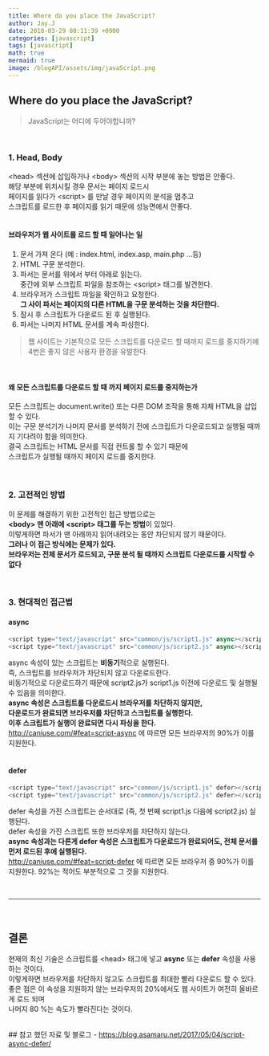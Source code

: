 ```yaml
---
title: Where do you place the JavaScript?
author: Jay.J
date: 2018-03-29 08:11:39 +0900
categories: [javascript]
tags: [javascript]
math: true
mermaid: true
image: /blogAPI/assets/img/javaScript.png
---
```


## Where do you place the JavaScript?
> JavaScript는 어디에 두어야합니까?

<br>

### 1. Head, Body
\<head\> 섹션에 삽입하거나 \<body\> 섹션의 시작 부분에 놓는 방법은 안좋다.  
해당 부분에 위치시킬 경우 문서는 페이지 로드시  
페이지를 읽다가 \<script\> 를 만날 경우 페이지의 분석을 멈추고  
스크립트를 로드한 후 페이지를 읽기 때문에 성능면에서 안좋다.  
<br>

#### 브라우저가 웹 사이트를 로드 할 때 일어나는 일
1. 문서 가져 온다 (예 : index.html, index.asp, main.php ...등)
2. HTML 구문 분석한다.
3. 파서는 문서를 위에서 부터 아래로 읽는다.  
    중간에 외부 스크립트 파일을 참조하는 \<script\> 태그를 발견한다.
4. 브라우저가 스크립트 파일을 확인하고 요청한다.  
    <b>그 사이 파서는 페이지의 다른 HTML을 구문 분석하는 것을 차단한다.</b>
5. 잠시 후 스크립트가 다운로드 된 후 실행된다.
6. 파서는 나머지 HTML 문서를 계속 파싱한다.
  
> 웹 사이트는 기본적으로 모든 스크립트를 다운로드 할 때까지 로드를 중지하기에  
> 4번은 좋지 않은 사용자 환경을 유발한다.

<br>

#### 왜 모든 스크립트를 다운로드 할 때 까지 페이지 로드를 중지하는가  

모든 스크립트는 document.write() 또는 다른 DOM 조작을 통해 자체 HTML을 삽입 할 수 있다.  
이는 구문 분석기가 나머지 문서를 분석하기 전에 스크립트가 다운로드되고 실행될 때까지 기다려야 함을 의미한다.  
결국 스크립트는 HTML 문서를 직접 컨트롤 할 수 있기 때문에  
스크립트가 실행될 때까지 페이지 로드를 중지한다.

<br>

### 2. 고전적인 방법
이 문제를 해결하기 위한 고전적인 접근 방법으로는  
<b>\<body\> 맨 아래에 \<script\> 태그를 두는 방법</b>이 있었다.  
이렇게하면 파서가 맨 아래까지 읽어내려오는 동안 차단되지 않기 때문이다.  
<b>그러나 이 접근 방식에는 문제가 있다.  
브라우저는 전체 문서가 로드되고, 구문 분석 될 때까지 스크립트 다운로드를 시작할 수 없다</b>
  
<br>
  
### 3. 현대적인 접근법

#### async
```js
<script type="text/javascript" src="common/js/script1.js" async></script>
<script type="text/javascript" src="common/js/script2.js" async></script>
```
async 속성이 있는 스크립트는 <b>비동기</b>적으로 실행된다.  
즉, 스크립트를 브라우저가 차단되지 않고 다운로드한다.  
비동기적으로 다운로드하기 때문에 script2.js가 script1.js 이전에 다운로드 및 실행될 수 있음을 의미한다.  
<b>async 속성은 스크립트를 다운로드시 브라우저를 차단하지 않지만,  
다운로드가 완료되면 브라우저를 차단하고 스크립트를 실행한다.  
이후 스크립트가 실행이 완료되면 다시 파싱을 한다.</b>  
<a href="http://caniuse.com/#feat=script-async" target="_blank">http://caniuse.com/#feat=script-async</a> 에 따르면 모든 브라우저의 90%가 이를 지원한다.  
<br>

#### defer
```js
<script type="text/javascript" src="common/js/script1.js" defer></script>
<script type="text/javascript" src="common/js/script2.js" defer></script>
```
defer 속성을 가진 스크립트는 순서대로 (즉, 첫 번째 script1.js 다음에 script2.js) 실행된다.  
defer 속성을 가진 스크립트 또한 브라우저를 차단하지 않는다.  
<b>async 속성과는 다른게 defer 속성은 스크립트가 다운로드가 완료되어도, 전체 문서를 먼저 로드된 후에 실행된다.  </b>  
<a href="http://caniuse.com/#feat=script-defer" target="_blank">http://caniuse.com/#feat=script-defer</a> 에 따르면 모든 브라우저 중 90%가 이를 지원한다. 92%는 적어도 부분적으로 그 것을 지원한다.  
   
<br>
<hr>
<br>
  
## 결론
현재의 최신 기술은 스크립트를 \<head\> 태그에 넣고 <b>async</b> 또는 <b>defer</b> 속성을 사용하는 것이다.  
이렇게하면 브라우저를 차단하지 않고도 스크립트를 최대한 빨리 다운로드 할 수 있다.  
좋은 점은 이 속성을 지원하지 않는 브라우저의 20%에서도 웹 사이트가 여전히 올바르게 로드 되며  
나머지 80 %는 속도가 빨라진다는 것이다.

<br>
## 참고 했던 자료 및 블로그  
 - <a href="https://blog.asamaru.net/2017/05/04/script-async-defer/" target="_blank">https://blog.asamaru.net/2017/05/04/script-async-defer/</a>
 
